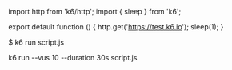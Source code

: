 import http from 'k6/http';
import { sleep } from 'k6';

export default function () {
  http.get('https://test.k6.io');
  sleep(1);
}

$ k6 run script.js

k6 run --vus 10 --duration 30s script.js
